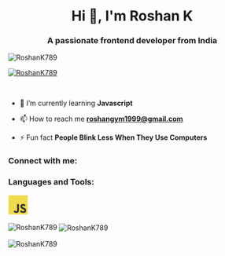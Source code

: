 <h1 align="center">Hi 👋, I'm Roshan K</h1>
<h3 align="center">A passionate frontend developer from India</h3>

<p align="left"> <img src="https://komarev.com/ghpvc/?username=RoshanK789&label=Profile%20views&color=0e75b6&style=flat" alt="RoshanK789" /> </p>

<p align="left"> <a href="https://github.com/ryo-ma/github-profile-trophy"><img src="https://github-profile-trophy.vercel.app/?username=RoshanK789" alt="RoshanK789" /></a> </p>

<p align="left"> <a href="https://twitter.com/" target="blank"><img src="https://img.shields.io/twitter/follow/?logo=twitter&style=for-the-badge" alt="" /></a> </p>

- 🌱 I’m currently learning **Javascript**

- 📫 How to reach me **roshangym1999@gmail.com**

- ⚡ Fun fact **People Blink Less When They Use Computers**

<h3 align="left">Connect with me:</h3>
<p align="left">
</p>

<h3 align="left">Languages and Tools:</h3>
<p align="left"> <a href="https://developer.mozilla.org/en-US/docs/Web/JavaScript" target="_blank" rel="noreferrer"> <img src="https://raw.githubusercontent.com/devicons/devicon/master/icons/javascript/javascript-original.svg" alt="javascript" width="40" height="40"/> </a> </p>

<p><img align="left" src="https://github-readme-stats.vercel.app/api/top-langs?username=RoshanK789&show_icons=true&locale=en&layout=compact" alt="RoshanK789" /></p>

<p>&nbsp;<img align="center" src="https://github-readme-stats.vercel.app/api?username=RoshanK789&show_icons=true&locale=en" alt="RoshanK789" /></p>

<p><img align="center" src="https://github-readme-streak-stats.herokuapp.com/?user=RoshanK789&" alt="RoshanK789" /></p>
